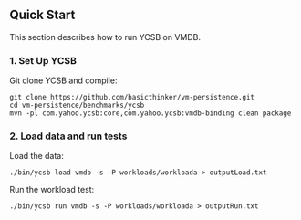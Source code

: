 ## Quick Start

This section describes how to run YCSB on VMDB.

### 1. Set Up YCSB

Git clone YCSB and compile:

    git clone https://github.com/basicthinker/vm-persistence.git
    cd vm-persistence/benchmarks/ycsb
    mvn -pl com.yahoo.ycsb:core,com.yahoo.ycsb:vmdb-binding clean package

### 2. Load data and run tests

Load the data:

    ./bin/ycsb load vmdb -s -P workloads/workloada > outputLoad.txt

Run the workload test:

    ./bin/ycsb run vmdb -s -P workloads/workloada > outputRun.txt
    
